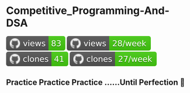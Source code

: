 # Competitive_Programming-And-DSA
![views](https://raw.githubusercontent.com/Twinkle0799/Competitive_Programming-And-DSA/traffic/traffic-Competitive_Programming-And-DSA/views.svg)  ![views per week](https://raw.githubusercontent.com/Twinkle0799/Competitive_Programming-And-DSA/traffic/traffic-Competitive_Programming-And-DSA/views_per_week.svg)  ![clones](https://raw.githubusercontent.com/Twinkle0799/Competitive_Programming-And-DSA/traffic/traffic-Competitive_Programming-And-DSA/clones.svg)  ![clones per week](https://raw.githubusercontent.com/Twinkle0799/Competitive_Programming-And-DSA/traffic/traffic-Competitive_Programming-And-DSA/clones_per_week.svg)

## Practice Practice Practice ......Until Perfection 🌟

